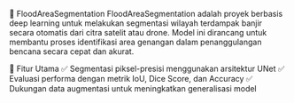 🌊 FloodAreaSegmentation
FloodAreaSegmentation adalah proyek berbasis deep learning untuk melakukan segmentasi wilayah terdampak banjir secara otomatis dari citra satelit atau drone. Model ini dirancang untuk membantu proses identifikasi area genangan dalam penanggulangan bencana secara cepat dan akurat.

🚀 Fitur Utama
✅ Segmentasi piksel-presisi menggunakan arsitektur UNet
✅ Evaluasi performa dengan metrik IoU, Dice Score, dan Accuracy
✅ Dukungan data augmentasi untuk meningkatkan generalisasi model



